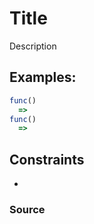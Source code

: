# Title

Description

## Examples:

```javascript
func()
  => 
func()
  => 
```

## Constraints
- 

### Source
[]()